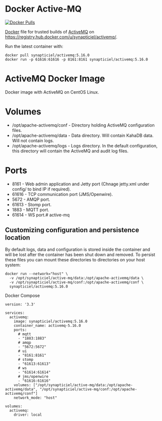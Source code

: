Docker Active-MQ
===============

[![Docker Pulls](https://img.shields.io/docker/pulls/rmohr/activemq.svg?maxAge=2592000)](https://hub.docker.com/r/synapticiel/activemq/)

[Docker](https://www.docker.io/) file for trusted builds of [ActiveMQ](http://activemq.apache.org/) on https://registry.hub.docker.com/u/synapticiel/activemq/.

Run the latest container with:

    docker pull synapticiel/activemq:5.16.0
    docker run -p 61616:61616 -p 8161:8161 synapticiel/activemq:5.16.0
	
	
# ActiveMQ Docker Image
Docker image with ActiveMQ  on CentOS Linux.

# Volumes

* /opt/apache-activemq/conf - Directory holding ActiveMQ configuration files.
* /opt/apache-activemq/data - Data directory. Will contain KahaDB data. Will not contain logs.
* /opt/apache-activemq/logs - Logs directory. In the default configuration, this directory will contain the ActiveMQ and audit log files.

# Ports

* 8161    - Web admin application and Jetty port (Chnage jetty.xml under config/ to bind IP if required).
* 61616   - TCP communication port (JMS/Openwire).
* 5672    - AMQP port.
* 61613   - Stomp port.
* 1883    - MQTT port.
* 61614   - WS port.# active-mq


Customizing configuration and persistence location
--------------------------------------------------
By default logs, data and configuration is stored inside the container and will be
lost after the container has been shut down and removed. To persist these
files you can mount these directories to directories on your host system:

    docker run --network="host" \
      -v /opt/synapticiel/active-mq/data:/opt/apache-activemq/data \
      -v /opt/synapticiel/active-mq/conf:/opt/apache-activemq/conf \
      synapticiel/activemq:5.16.0
    
	
Docker Compose

```YMAL
version: '3.3'

services:
  activemq:
    image: synapticiel/activemq:5.16.0
    container_name: activemq-5.16.0
    ports:
      # mqtt
      - "1883:1883"
      # amqp
      - "5672:5672"
      # ui
      - "8161:8161"
      # stomp
      - "61613:61613"
      # ws
      - "61614:61614"
      # jms/openwire
      - "61616:61616"
    volumes: ["/opt/synapticiel/active-mq/data:/opt/apache-activemq/data", "/opt/synapticiel/active-mq/conf:/opt/apache-activemq/conf"]
    network_mode: "host"

volumes:
  activemq:
    driver: local
```